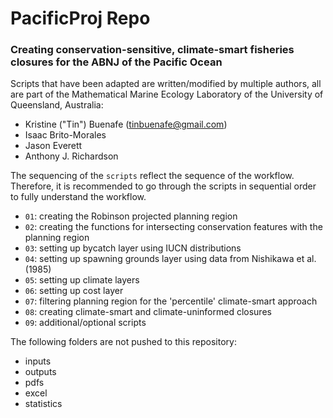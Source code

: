 # PacificProj Repo

### Creating conservation-sensitive, climate-smart fisheries closures for the ABNJ of the Pacific Ocean

Scripts that have been adapted are written/modified by multiple authors, all are part of the Mathematical Marine Ecology Laboratory of the University of Queensland, Australia:

* Kristine ("Tin") Buenafe (tinbuenafe@gmail.com)
* Isaac Brito-Morales
* Jason Everett
* Anthony J. Richardson

The sequencing of the `scripts` reflect the sequence of the workflow. Therefore, it is recommended to go through the scripts in sequential order to fully understand the workflow.

* `01`: creating the Robinson projected planning region
* `02`: creating the functions for intersecting conservation features with the planning region
* `03`: setting up bycatch layer using IUCN distributions
* `04`: setting up spawning grounds layer using data from Nishikawa et al. (1985)
* `05`: setting up climate layers
* `06`: setting up cost layer
* `07`: filtering planning region for the 'percentile' climate-smart approach
* `08`: creating climate-smart and climate-uninformed closures
* `09`: additional/optional scripts

The following folders are not pushed to this repository:

* inputs
* outputs
* pdfs
* excel
* statistics